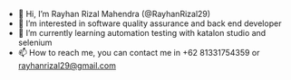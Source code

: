- 👋 Hi, I’m Rayhan Rizal Mahendra (@RayhanRizal29) 
- 👀 I’m interested in software quality assurance and back end developer
- 🌱 I’m currently learning automation testing with katalon studio and selenium
- 📫 How to reach me, you can contact me in +62 81331754359 or rayhanrizal29@gmail.com

<!---
RayhanRizal29/RayhanRizal29 is a ✨ special ✨ repository because its `README.md` (this file) appears on your GitHub profile.
You can click the Preview link to take a look at your changes.
--->
